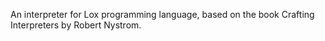 An interpreter for Lox programming language, based on the book Crafting Interpreters by Robert Nystrom.
